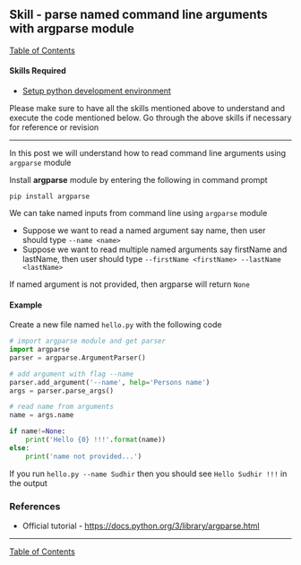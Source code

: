 ## Skill - parse named command line arguments with argparse module
[Table of Contents](https://nagasudhir.blogspot.com/2020/04/taming-python-table-of-contents.html)

#### Skills Required
* [Setup python development environment](https://nagasudhir.blogspot.com/2020/04/setup-python-development-environment_14.html)

Please make sure to have all the skills mentioned above to understand and execute the code mentioned below. Go through the above skills if necessary for reference or revision
<hr/>

In this post we will understand how to read command line arguments using `argparse` module

Install **argparse** module by entering the following in command prompt
```
pip install argparse
```

We can take named inputs from command line using `argparse` module

* Suppose we want to read a named argument say name, then user should type `--name <name>`
* Suppose we want to read multiple named arguments say firstName and lastName, then user should type `--firstName <firstName> --lastName <lastName>`

If named argument is not provided, then argparse will return `None`

#### Example
Create a new file named `hello.py` with the following code
```python
# import argparse module and get parser
import argparse
parser = argparse.ArgumentParser()

# add argument with flag --name
parser.add_argument('--name', help='Persons name')
args = parser.parse_args()

# read name from arguments
name = args.name

if name!=None:
    print('Hello {0} !!!'.format(name))
else:
    print('name not provided...')
```
If you run `hello.py --name Sudhir` then you should see `Hello Sudhir !!!` in the output

### References
* Official tutorial - https://docs.python.org/3/library/argparse.html

<hr/>

[Table of Contents](https://nagasudhir.blogspot.com/2020/04/taming-python-table-of-contents.html)



<!--stackedit_data:
eyJoaXN0b3J5IjpbODc2ODkwODkzXX0=
-->